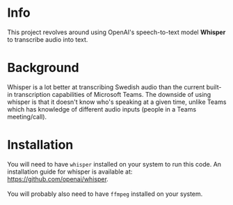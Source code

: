 # Info
This project revolves around using OpenAI's speech-to-text model **Whisper** to transcribe audio into text. 

# Background
Whisper is a lot better at transcribing Swedish audio than the current built-in transcription capabilities of Microsoft Teams. The downside of using whisper is that it doesn't know who's speaking at a given time, unlike Teams which has knowledge of different audio inputs (people in a Teams meeting/call). 


# Installation
You will need to have `whisper` installed on your system to run this code. An installation guide for whisper is available at: https://github.com/openai/whisper.
<br><br>
You will probably also need to have `ffmpeg` installed on your system.
